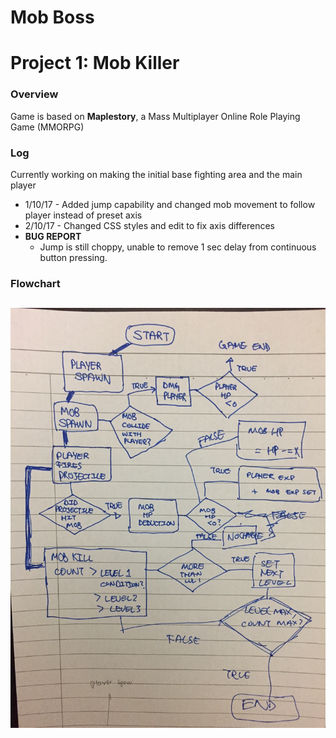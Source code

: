 # Mob Boss


# Project 1: Mob Killer
### Overview

Game is based on **Maplestory**, a Mass Multiplayer Online Role Playing Game (MMORPG)



### Log
Currently working on making the initial base fighting area and the main player
* 1/10/17 - Added jump capability and changed mob movement to follow player instead of preset axis
* 2/10/17 - Changed CSS styles and edit to fix axis differences
* **BUG REPORT**
  * Jump is still choppy, unable to remove 1 sec delay from continuous button pressing.
### Flowchart

![](/assets/images/flowchart.jpg)
---
